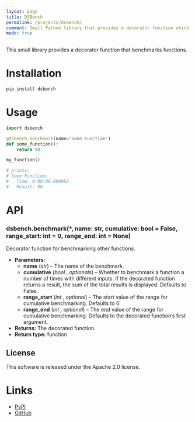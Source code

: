 ```yaml
---
layout: page
title: DSBench
permalink: /projects/dsbench/
comment: Small Python library that provides a decorator function which benchmarks functions.
made: true
---
```


This small library provides a decorator function that benchmarks functions.

# Installation

```bash
pip install dsbench
```

# Usage

```python
import dsbench

@dsbench.benchmark(name="Some Function")
def some_function():
    return 98

my_function()

# prints:
# Some Function:
#   Time: 0:00:00.000002
#   Result: 98
```

# API

### dsbench.benchmark(\*, name: str, cumulative: bool = False, range_start: int = 0, range_end: int = None)

Decorator function for benchmarking other functions.

* **Parameters:**
  * **name** (*str*) – The name of the benchmark.
  * **cumulative** (*bool* *,* *optionals*) – Whether to benchmark a function a number of times with different inputs. If the decorated function returns a result, the sum of the total results is displayed. Defaults to False.
  * **range_start** (*int* *,* *optional*) – The start value of the range for cumulative benchmarking. Defaults to 0.
  * **range_end** (*int* *,* *optional*) – The end value of the range for cumulative benchmarking. Defaults to the decorated function’s first argument.
* **Returns:**
  The decorated function.
* **Return type:**
  function

## License

This software is released under the Apache 2.0 license.

# Links

- [PyPI](https://pypi.org/project/dsbench/)
- [GitHub](https://github.com/DemonicSavage/dsbench)
